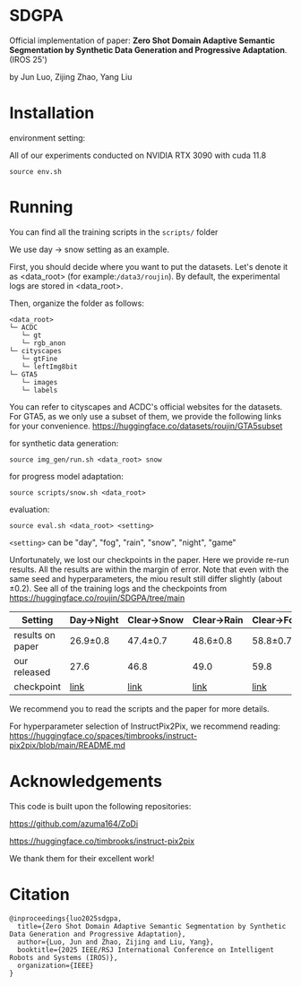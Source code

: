 # SDGPA

Official implementation of paper: **Zero Shot Domain Adaptive Semantic Segmentation by Synthetic Data Generation and Progressive Adaptation**.(IROS 25')

by Jun Luo, Zijing Zhao, Yang Liu

# Installation

environment setting:

All of our experiments conducted on NVIDIA RTX 3090 with cuda 11.8
```
source env.sh
```
# Running

You can find all the training scripts in the `scripts/` folder

We use day $\to$ snow setting as an example.

First, you should decide where you want to put the datasets. Let's denote it as <data_root> (for example:`/data3/roujin`). By default, the experimental logs are stored in <data_root>.

Then, organize the folder as follows:
```
<data_root>
└─ ACDC
   └─ gt
   └─ rgb_anon
└─ cityscapes
   └─ gtFine
   └─ leftImg8bit
└─ GTA5
   └─ images
   └─ labels
```

You can refer to cityscapes and ACDC's official websites for the datasets. For GTA5, as we only use a subset of them, we provide the following links for your convenience. https://huggingface.co/datasets/roujin/GTA5subset

for synthetic data generation:
```
source img_gen/run.sh <data_root> snow
```

for progress model adaptation:
```
source scripts/snow.sh <data_root>
```

evaluation:
```
source eval.sh <data_root> <setting>
```
`<setting>` can be "day", "fog", "rain", "snow", "night", "game"

Unfortunately, we lost our checkpoints in the paper. Here we provide re-run results. All the results are within the margin of error. Note that even with the same seed and hyperparameters, the miou result still differ slightly (about ±0.2). See all of the training logs and the checkpoints from https://huggingface.co/roujin/SDGPA/tree/main


| Setting          | Day→Night                                                                               | Clear→Snow                                                                             | Clear→Rain                                                                             | Clear→Fog                                                                             | Real→Game                                                                              |
| ---------------- | --------------------------------------------------------------------------------------- | -------------------------------------------------------------------------------------- | -------------------------------------------------------------------------------------- | ------------------------------------------------------------------------------------- | -------------------------------------------------------------------------------------- |
| results on paper | 26.9±0.8                                                                                | 47.4±0.7                                                                               | 48.6±0.8                                                                               | 58.8±0.7                                                                              | 43.4±0.4                                                                               |
| our released     | 27.6                                                                                    | 46.8                                                                                   | 49.0                                                                                   | 59.8                                                                                  | 43.1                                                                                   |
| checkpoint       | [link](https://huggingface.co/roujin/SDGPA/blob/main/night2/weights/weights_65.pth.tar) | [link](https://huggingface.co/roujin/SDGPA/blob/main/snow2/weights/weights_65.pth.tar) | [link](https://huggingface.co/roujin/SDGPA/blob/main/rain2/weights/weights_65.pth.tar) | [link](https://huggingface.co/roujin/SDGPA/blob/main/fog2/weights/weights_65.pth.tar) | [link](https://huggingface.co/roujin/SDGPA/blob/main/game2/weights/weights_65.pth.tar) |


We recommend you to read the scripts and the paper for more details.

For hyperparameter selection of InstructPix2Pix, we recommend reading:
https://huggingface.co/spaces/timbrooks/instruct-pix2pix/blob/main/README.md


# Acknowledgements

This code is built upon the following repositories:

https://github.com/azuma164/ZoDi

https://huggingface.co/timbrooks/instruct-pix2pix

We thank them for their excellent work!

# Citation

```
@inproceedings{luo2025sdgpa,
  title={Zero Shot Domain Adaptive Semantic Segmentation by Synthetic Data Generation and Progressive Adaptation},
  author={Luo, Jun and Zhao, Zijing and Liu, Yang},
  booktitle={2025 IEEE/RSJ International Conference on Intelligent Robots and Systems (IROS)},
  organization={IEEE}
}
```